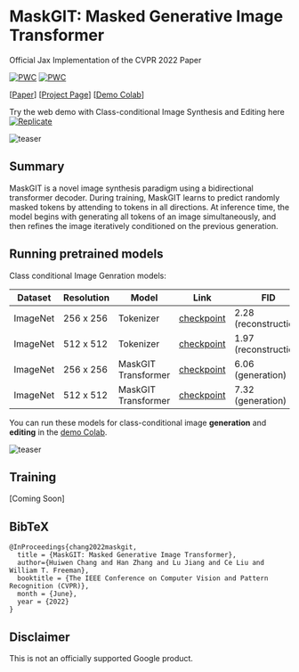 # MaskGIT: Masked Generative Image Transformer
Official Jax Implementation of the CVPR 2022 Paper

[![PWC](https://img.shields.io/endpoint.svg?url=https://paperswithcode.com/badge/maskgit-masked-generative-image-transformer/image-generation-on-imagenet-512x512)](https://paperswithcode.com/sota/image-generation-on-imagenet-512x512?p=maskgit-masked-generative-image-transformer)
[![PWC](https://img.shields.io/endpoint.svg?url=https://paperswithcode.com/badge/maskgit-masked-generative-image-transformer/image-generation-on-imagenet-256x256)](https://paperswithcode.com/sota/image-generation-on-imagenet-256x256?p=maskgit-masked-generative-image-transformer)

[[Paper](https://arxiv.org/abs/2202.04200)] [[Project Page](https://masked-generative-image-transformer.github.io/)] [[Demo Colab](https://colab.research.google.com/github/google-research/maskgit/blob/main/MaskGIT_demo.ipynb)]

Try the web demo with Class-conditional Image Synthesis and Editing here [![Replicate](https://replicate.com/google-research/maskgit/badge)](https://replicate.com/google-research/maskgit)

![teaser](imgs/teaser.png)

## Summary
MaskGIT is a novel image synthesis paradigm using a bidirectional transformer decoder. During training, MaskGIT learns to predict randomly masked tokens by attending to tokens in all directions. At inference time, the model begins with generating all tokens of an image simultaneously, and then refines the image iteratively conditioned on the previous generation. 

## Running pretrained models

Class conditional Image Genration models:

| Dataset  | Resolution | Model | Link | FID |
| ------------- | ------------- | ------------- | ------------- | ------------- |
| ImageNet  | 256 x 256 | Tokenizer | [checkpoint](https://storage.googleapis.com/maskgit-public/checkpoints/tokenizer_imagenet256_checkpoint)| 2.28 (reconstruction) |
| ImageNet  | 512 x 512 | Tokenizer | [checkpoint](https://storage.googleapis.com/maskgit-public/checkpoints/tokenizer_imagenet512_checkpoint)| 1.97 (reconstruction) |
| ImageNet  | 256 x 256 | MaskGIT Transformer |[checkpoint](https://storage.googleapis.com/maskgit-public/checkpoints/maskgit_imagenet256_checkpoint)| 6.06 (generation) |
| ImageNet  | 512 x 512 | MaskGIT Transformer | [checkpoint](https://storage.googleapis.com/maskgit-public/checkpoints/maskgit_imagenet512_checkpoint) | 7.32 (generation) |

You can run these models for class-conditional image **generation** and **editing** in the [demo Colab](https://colab.research.google.com/github/google-research/maskgit/blob/main/MaskGIT_demo.ipynb).

![teaser](imgs/class-conditional-teaser-small.png)

## Training
[Coming Soon]


## BibTeX

```
@InProceedings{chang2022maskgit,
  title = {MaskGIT: Masked Generative Image Transformer},
  author={Huiwen Chang and Han Zhang and Lu Jiang and Ce Liu and William T. Freeman},
  booktitle = {The IEEE Conference on Computer Vision and Pattern Recognition (CVPR)},
  month = {June},
  year = {2022}
}
```

## Disclaimer

This is not an officially supported Google product.
